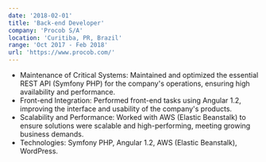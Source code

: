 ```yaml
---
date: '2018-02-01'
title: 'Back-end Developer'
company: 'Procob S/A'
location: 'Curitiba, PR, Brazil'
range: 'Oct 2017 - Feb 2018'
url: 'https://www.procob.com/'
---
```


- Maintenance of Critical Systems: Maintained and optimized the essential REST API (Symfony PHP) for the company's operations, ensuring high availability and performance.
- Front-end Integration: Performed front-end tasks using Angular 1.2, improving the interface and usability of the company's products.
- Scalability and Performance: Worked with AWS (Elastic Beanstalk) to ensure solutions were scalable and high-performing, meeting growing business demands.
- Technologies: Symfony PHP, Angular 1.2, AWS (Elastic Beanstalk), WordPress.
